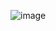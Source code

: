 ![image](https://p-vcloud.byteimg.com/tos-cn-i-em5hxbkur4/c8168f62a4fd47569492d3c6b61fd098~tplv-em5hxbkur4-noop.image)
